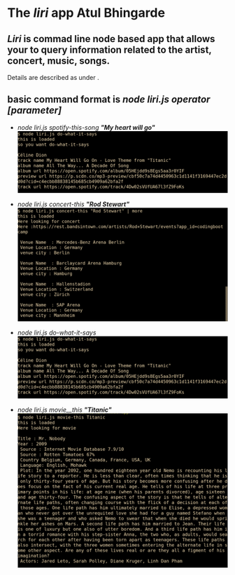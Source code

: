 
# The **_liri_** app Atul Bhingarde

## **_Liri_** is commad line node based app that allows your to query information related to the artist, concert, music, songs.

Details are described as under . 

## basic command format is **_node liri.js operator \[parameter\]_**

* _node liri.js spotify-this-song_ **_"My heart will go"_** ![Alt text](/screen_shots/do-what-it-says.png?raw=true "do-what-it-says")

* _node liri.js concert-this_ **_"Rod Stewart"_** ![Alt text](/screen_shots/concert-this.bmp?raw=true "concert-this")

* _node liri.js do-what-it-says_ ![Alt text](/screen_shots/do-what-it-says.png?raw=true "do-what-it-says")

* _node liri.js movie__this_ **_"Titanic"_** ![Alt text](/screen_shots/movie-this.png?raw=true "movie-this")
